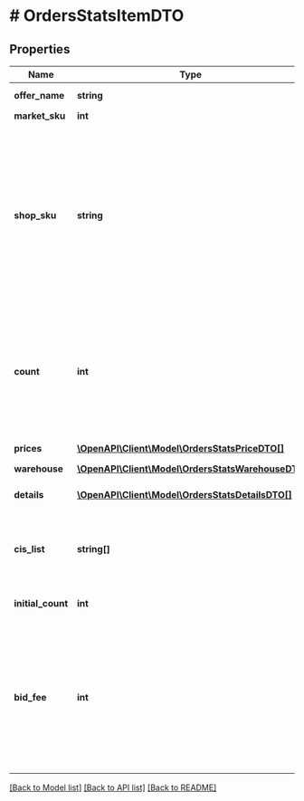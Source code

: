 # # OrdersStatsItemDTO

## Properties

Name | Type | Description | Notes
------------ | ------------- | ------------- | -------------
**offer_name** | **string** | Название товара. | [optional]
**market_sku** | **int** | SKU на Маркете. | [optional]
**shop_sku** | **string** | **Ваш SKU**  Идентификатор товара в магазине. Разрешены английские и русские буквы (кроме ё), цифры и символы &#x60;. , / \\ ( ) [ ] - &#x3D; _&#x60;  Максимальная длина — 80 знаков.  [Что такое SKU и как его назначать](https://yandex.ru/support/marketplace/assortment/add/index.html#fields). | [optional]
**count** | **int** | Количество единиц товара с учетом удаленных единиц.  Если из заказа удалены все единицы товара, он попадет только в список &#x60;initialItems&#x60;. | [optional]
**prices** | [**\OpenAPI\Client\Model\OrdersStatsPriceDTO[]**](OrdersStatsPriceDTO.md) | Цена или скидки на товар. | [optional]
**warehouse** | [**\OpenAPI\Client\Model\OrdersStatsWarehouseDTO**](OrdersStatsWarehouseDTO.md) |  | [optional]
**details** | [**\OpenAPI\Client\Model\OrdersStatsDetailsDTO[]**](OrdersStatsDetailsDTO.md) | Информация об удалении товара из заказа. | [optional]
**cis_list** | **string[]** | Список кодов идентификации товара в системе «Честный ЗНАК». | [optional]
**initial_count** | **int** | Первоначальное количество единиц товара. | [optional]
**bid_fee** | **int** | Списанная ставка ближайшего конкурента.  Указывается в процентах от стоимости товара и умножается на 100. Например, ставка 5% обозначается как 500. | [optional]

[[Back to Model list]](../../README.md#models) [[Back to API list]](../../README.md#endpoints) [[Back to README]](../../README.md)
